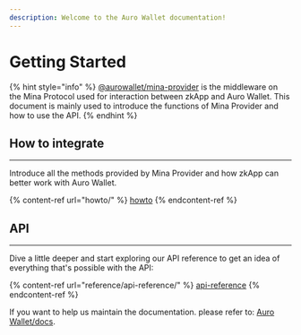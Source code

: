 ```yaml
---
description: Welcome to the Auro Wallet documentation!
---
```


# Getting Started

{% hint style="info" %}
[@aurowallet/mina-provider](https://www.npmjs.com/package/@aurowallet/mina-provider) is the middleware on the Mina Protocol used for interaction between zkApp and Auro Wallet. This document is mainly used to introduce the functions of Mina Provider and how to use the API.
{% endhint %}

## How to integrate

***

Introduce all the methods provided by Mina Provider and how zkApp can better work with Auro Wallet.

{% content-ref url="howto/" %}
[howto](howto/)
{% endcontent-ref %}

## API

***

Dive a little deeper and start exploring our API reference to get an idea of everything that's possible with the API:

{% content-ref url="reference/api-reference/" %}
[api-reference](reference/api-reference/)
{% endcontent-ref %}

If you want to help us maintain the documentation. please refer to: [Auro Wallet/docs](https://github.com/aurowallet/docs).
